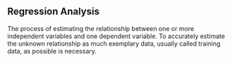 ## Regression Analysis

The process of estimating the relationship between one or more independent variables and one dependent variable. To accurately estimate the unknown relationship as much exemplary data, usually called training data, as possible is necessary.